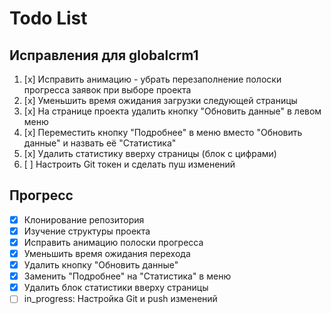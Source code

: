 # Todo List

## Исправления для globalcrm1

1. [x] Исправить анимацию - убрать перезаполнение полоски прогресса заявок при выборе проекта
2. [x] Уменьшить время ожидания загрузки следующей страницы
3. [x] На странице проекта удалить кнопку "Обновить данные" в левом меню
4. [x] Переместить кнопку "Подробнее" в меню вместо "Обновить данные" и назвать её "Статистика"
5. [x] Удалить статистику вверху страницы (блок с цифрами)
6. [ ] Настроить Git токен и сделать пуш изменений

## Прогресс
- [x] Клонирование репозитория
- [x] Изучение структуры проекта
- [x] Исправить анимацию полоски прогресса
- [x] Уменьшить время ожидания перехода
- [x] Удалить кнопку "Обновить данные"
- [x] Заменить "Подробнее" на "Статистика" в меню
- [x] Удалить блок статистики вверху страницы
- [ ] in_progress: Настройка Git и push изменений
